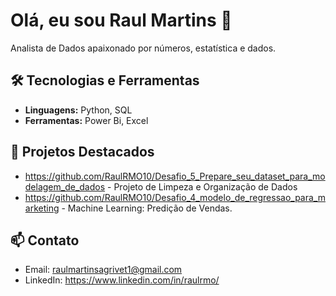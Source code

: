 # Olá, eu sou Raul Martins 👋

Analista de Dados apaixonado por números, estatística e dados.

## 🛠️ Tecnologias e Ferramentas

- **Linguagens:** Python, SQL
- **Ferramentas:** Power Bi, Excel

## 🚀 Projetos Destacados

- https://github.com/RaulRMO10/Desafio_5_Prepare_seu_dataset_para_modelagem_de_dados - Projeto de Limpeza e Organização de Dados
- https://github.com/RaulRMO10/Desafio_4_modelo_de_regressao_para_marketing - Machine Learning: Predição de Vendas.

## 📫 Contato

- Email: raulmartinsagrivet1@gmail.com
- LinkedIn: https://www.linkedin.com/in/raulrmo/
